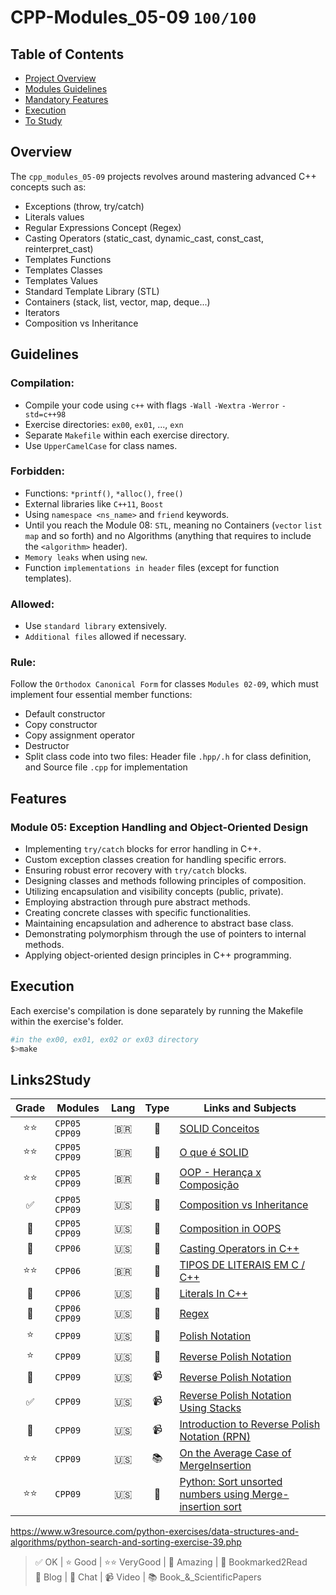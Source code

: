 # CPP-Modules_05-09 `100/100`

## Table of Contents
- [Project Overview](#overview)
- [Modules Guidelines](#guidelines)
- [Mandatory Features](#features)
- [Execution](#execution)
- [To Study](#Links2Study)

## Overview
The `cpp_modules_05-09` projects revolves around mastering advanced C++ concepts such as:
- Exceptions (throw, try/catch)
- Literals values
- Regular Expressions Concept (Regex)
- Casting Operators (static_cast, dynamic_cast, const_cast, reinterpret_cast)
- Templates Functions 
- Templates Classes 
- Templates Values
- Standard Template Library (STL)
- Containers (stack, list, vector, map, deque...)
- Iterators  
- Composition vs Inheritance  
  
## Guidelines

### Compilation:

- Compile your code using `c++` with flags `-Wall` `-Wextra` `-Werror` `-std=c++98`
- Exercise directories: `ex00`, `ex01`, ..., `exn`
- Separate `Makefile` within each exercise directory.
- Use `UpperCamelCase` for class names.

### Forbidden:

- Functions: `*printf()`, `*alloc()`, `free()`
- External libraries like `C++11`, `Boost`
- Using `namespace <ns_name>` and `friend` keywords.
- Until you reach the Module 08: `STL`, meaning no Containers (`vector` `list` `map` and so forth) and no Algorithms (anything that requires to include the `<algorithm>` header).
- `Memory leaks` when using `new`.
- Function `implementations in header` files (except for function templates).

### Allowed:

- Use `standard library` extensively.
- `Additional files` allowed if necessary.

### Rule:
Follow the `Orthodox Canonical Form` for classes `Modules 02-09`, which must implement four essential member functions:
- Default constructor
- Copy constructor
- Copy assignment operator
- Destructor
- Split class code into two files: Header file `.hpp/.h` for class definition, and Source file `.cpp` for implementation

## Features

### Module 05: Exception Handling and Object-Oriented Design

- Implementing `try/catch` blocks for error handling in C++.
- Custom exception classes creation for handling specific errors.
- Ensuring robust error recovery with `try/catch` blocks.
- Designing classes and methods following principles of composition.
- Utilizing encapsulation and visibility concepts (public, private).
- Employing abstraction through pure abstract methods.
- Creating concrete classes with specific functionalities.
- Maintaining encapsulation and adherence to abstract base class.
- Demonstrating polymorphism through the use of pointers to internal methods.
- Applying object-oriented design principles in C++ programming.

## Execution
Each exercise's compilation is done separately by running the Makefile within the exercise's folder.  
```bash
#in the ex00, ex01, ex02 or ex03 directory
$>make

``` 

## Links2Study
| Grade |Modules|Lang | Type| Links and Subjects |
|:---------:|-------|:---:|:---:|--------------------|
|⭐⭐|`CPP05` `CPP09` | 🇧🇷 | 📄 |[SOLID Conceitos](https://www.macoratti.net/11/05/pa_solid.htm)|  
|⭐⭐|`CPP05` `CPP09` | 🇧🇷 | 📄 |[O que é SOLID](https://medium.com/desenvolvendo-com-paixao/o-que-%C3%A9-solid-o-guia-completo-para-voc%C3%AA-entender-os-5-princ%C3%ADpios-da-poo-2b937b3fc530)|  
|⭐⭐|`CPP05` `CPP09` | 🇧🇷 | 📄 |[OOP - Herança x Composição](https://www.macoratti.net/11/05/oop_cph1.htm)|  
|✅|`CPP05` `CPP09` | 🇺🇸 | 📄 |[Composition vs Inheritance](https://www.digitalocean.com/community/tutorials/composition-vs-inheritance)|  
|🤩|`CPP05` `CPP09` | 🇺🇸 | 📄 |[Composition in OOPS](https://www.educba.com/composition-in-oops/)|  
|🤩|`CPP06`         | 🇺🇸 | 📄 |[Casting Operators in C++](https://www.geeksforgeeks.org/casting-operators-in-cpp/)|  
|⭐⭐|`CPP06`       | 🇧🇷 | 📄 |[TIPOS DE LITERAIS EM C / C++](https://acervolima.com/tipos-de-literais-em-c-c-com-exemplos/)|  
|🤩|`CPP06`         | 🇺🇸 | 📄 |[Literals In C++](https://www.geeksforgeeks.org/cpp-literals/)|  
|🤩|`CPP06` `CPP09` | 🇺🇸 | 📄 |[Regex](https://www3.ntu.edu.sg/home/ehchua/programming/howto/Regexe.html)|  
|⭐|`CPP09`         | 🇺🇸 | 📄 |[Polish Notation](https://en.wikipedia.org/wiki/Polish_notation)|  
|⭐|`CPP09`         | 🇺🇸 | 📄 |[Reverse Polish Notation](https://en.wikipedia.org/wiki/Reverse_Polish_notation)|  
|🤩|`CPP09`         | 🇺🇸 | 📹 |[Reverse Polish Notation](https://www.youtube.com/watch?v=qN8LPIcY6K4)|  
|✅|`CPP09`         | 🇺🇸 | 📹 |[Reverse Polish Notation Using Stacks](https://www.youtube.com/watch?v=QxHRM0EQHiQ)|  
|🤩|`CPP09`         | 🇺🇸 | 📹 |[Introduction to Reverse Polish Notation (RPN)](https://www.youtube.com/watch?v=HDwRlIc75w4)|  
|⭐⭐|`CPP09`       | 🇺🇸 | 📚 |[On the Average Case of MergeInsertion](https://arxiv.org/pdf/1905.09656.pdf)|  
|⭐⭐|`CPP09`       | 🇺🇸 | 📄 |[Python: Sort unsorted numbers using Merge-insertion sort](https://www.w3resource.com/python-exercises/data-structures-and-algorithms/python-search-and-sorting-exercise-39.php)|  


https://www.w3resource.com/python-exercises/data-structures-and-algorithms/python-search-and-sorting-exercise-39.php

> ✅ OK | ⭐ Good | ⭐⭐ VeryGood | 🤩 Amazing | 🔖 Bookmarked2Read  
> 📄 Blog | 💭 Chat | 📹 Video | 📚 Book_&_ScientificPapers

